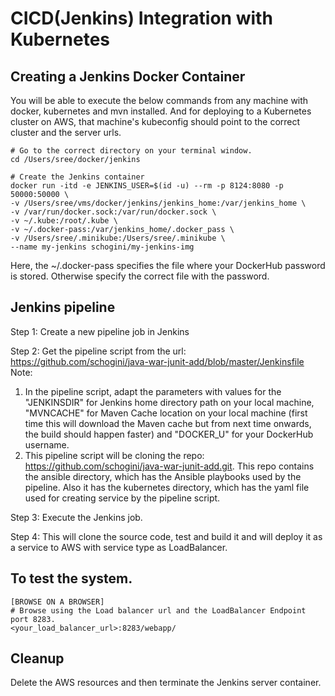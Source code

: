 # CICD(Jenkins) Integration with Kubernetes

## Creating a Jenkins Docker Container

You will be able to execute the below commands from any machine with docker, kubernetes and mvn installed. And for deploying to a Kubernetes cluster on AWS, that machine's kubeconfig should point to the correct cluster and the server urls.

```
# Go to the correct directory on your terminal window.
cd /Users/sree/docker/jenkins

# Create the Jenkins container
docker run -itd -e JENKINS_USER=$(id -u) --rm -p 8124:8080 -p 50000:50000 \
-v /Users/sree/vms/docker/jenkins/jenkins_home:/var/jenkins_home \
-v /var/run/docker.sock:/var/run/docker.sock \
-v ~/.kube:/root/.kube \
-v ~/.docker-pass:/var/jenkins_home/.docker_pass \
-v /Users/sree/.minikube:/Users/sree/.minikube \
--name my-jenkins schogini/my-jenkins-img
```
Here, the ~/.docker-pass specifies the file where your DockerHub password is stored. Otherwise specify the correct file with the password.

## Jenkins pipeline

Step 1: Create a new pipeline job in Jenkins

Step 2: Get the pipeline script from the url: https://github.com/schogini/java-war-junit-add/blob/master/Jenkinsfile
Note:
1. In the pipeline script, adapt the parameters with values for the "JENKINSDIR" for Jenkins home directory path on your local machine, "MVNCACHE" for Maven Cache location on your local machine (first time this will download the Maven cache but from next time onwards, the build should happen faster) and "DOCKER_U" for your DockerHub username.
2. This pipeline script will be cloning the repo: https://github.com/schogini/java-war-junit-add.git. This repo contains the ansible directory, which has the Ansible playbooks used by the pipeline. Also it has the kubernetes directory, which has the yaml file used for creating service by the pipeline script.

Step 3: Execute the Jenkins job.

Step 4: This will clone the source code, test and build it and will deploy it as a service to AWS with service type as LoadBalancer.

## To test the system.

```
[BROWSE ON A BROWSER]
# Browse using the Load balancer url and the LoadBalancer Endpoint port 8283.
<your_load_balancer_url>:8283/webapp/
```

## Cleanup

Delete the AWS resources and then terminate the Jenkins server container.

